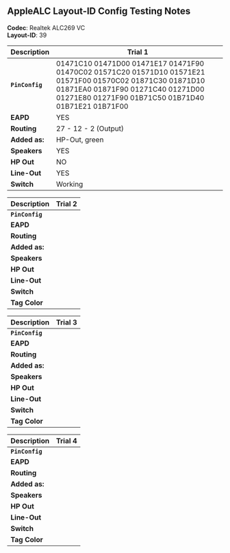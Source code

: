 ## AppleALC Layout-ID Config Testing Notes

**Codec**: Realtek ALC269 VC<br>
**Layout-ID**: 39


Description     | Trial 1 
----------------|--------
**`PinConfig`** |01471C10 01471D00 01471E17 01471F90 01470C02 01571C20 01571D10 01571E21 01571F00 01570C02 01871C30 01871D10 01871EA0 01871F90 01271C40 01271D00 01271E80 01271F90 01B71C50 01B71D40 01B71E21 01B71F00
**EAPD**        | YES
**Routing**     | 27 - 12 - 2 (Output)
**Added as:**   | HP-Out, green
**Speakers**    | YES
**HP Out**      | NO
**Line-Out**    | YES
**Switch**      | Working

Description     | Trial 2 
----------------|--------
**`PinConfig`** | 
**EAPD**        |
**Routing**     |
**Added as:**   | 
**Speakers**    | 
**HP Out**      |
**Line-Out**    |
**Switch**      |
**Tag Color**   |

Description     | Trial 3 
----------------|--------
**`PinConfig`** | 
**EAPD**        |
**Routing**     |
**Added as:**   | 
**Speakers**    | 
**HP Out**      |
**Line-Out**    |
**Switch**      |
**Tag Color**   |

Description     | Trial 4 
----------------|--------
**`PinConfig`** | 
**EAPD**        |
**Routing**     |
**Added as:**   | 
**Speakers**    | 
**HP Out**      |
**Line-Out**    |
**Switch**      |
**Tag Color**   |

